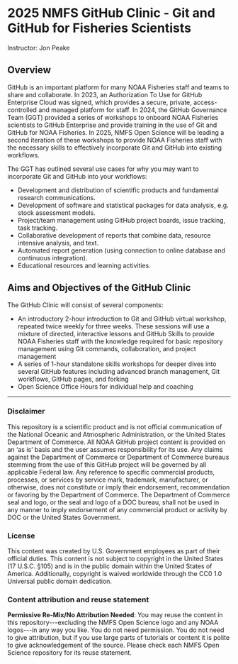 # 2025 NMFS GitHub Clinic - Git and GitHub for Fisheries Scientists

Instructor: Jon Peake 

## Overview

GitHub is an important platform for many NOAA Fisheries staff and teams to share and collaborate. In 2023, an Authorization To Use for GitHub Enterprise Cloud was signed, which provides a secure, private, access-controlled and managed platform for staff. In 2024, the GitHub Governance Team (GGT) provided a series of workshops to onboard NOAA Fisheries scientists to GitHub Enterprise and provide training in the use of Git and GitHub for NOAA Fisheries. In 2025, NMFS Open Science will be leading a second iteration of these workshops to provide NOAA Fisheries staff with the necessary skills to effectively incorporate Git and GitHub into existing workflows.

The GGT has outlined several use cases for why you may want to incorporate Git and GitHub into your workflows:
- Development and distribution of scientific products and fundamental research communications.
- Development of software and statistical packages for data analysis, e.g. stock assessment models.
- Project/team management using GitHub project boards, issue tracking, task tracking.
- Collaborative development of reports that combine data, resource intensive analysis, and text.
- Automated report generation (using connection to online database and continuous integration).
- Educational resources and learning activities.

## Aims and Objectives of the GitHub Clinic
The GitHub Clinic will consist of several components:
- An introductory 2-hour introduction to Git and GitHub virtual workshop, repeated twice weekly for three weeks. These sessions will use a mixture of directed, interactive lessons and GitHub Skills to provide NOAA Fisheries staff with the knowledge required for basic repository management using Git commands, collaboration, and project management
- A series of 1-hour standalone skills workshops for deeper dives into several GitHub features including advanced branch management, Git workflows, GitHub pages, and forking
- Open Science Office Hours for individual help and coaching

<hr>

### Disclaimer

This repository is a scientific product and is not official communication of the National Oceanic and Atmospheric Administration, or the United States Department of Commerce. All NOAA GitHub project content is provided on an ‘as is’ basis and the user assumes responsibility for its use. Any claims against the Department of Commerce or Department of Commerce bureaus stemming from the use of this GitHub project will be governed by all applicable Federal law. Any reference to specific commercial products, processes, or services by service mark, trademark, manufacturer, or otherwise, does not constitute or imply their endorsement, recommendation or favoring by the Department of Commerce. The Department of Commerce seal and logo, or the seal and logo of a DOC bureau, shall not be used in any manner to imply endorsement of any commercial product or activity by DOC or the United States Government.

### License

This content was created by U.S. Government employees as part of their official duties. This content is not subject to copyright in the United States (17 U.S.C. §105) and is in the public domain within the United States of America. Additionally, copyright is waived worldwide through the CC0 1.0 Universal public domain dedication.

### Content attribution and reuse statement

**Permissive Re-Mix/No Attribution Needed**: You may reuse the content in this repository---excluding the NMFS Open Science logo and any NOAA logos---in any way you like. You do not need permission. You do not need to give attribution, but if you use large parts of tutorials or content it is polite to give acknowledgement of the source. Please check each NMFS Open Science repository for its reuse statement.

